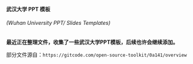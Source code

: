 #### 武汉大学 PPT 模板
###### (Wuhan University PPT/ Slides Templates)

**最近正在整理文件，收集了一些武汉大学PPT模板，后续也许会继续添加。**

部分文件源自：`https://gitcode.com/open-source-toolkit/0a141/overview`
